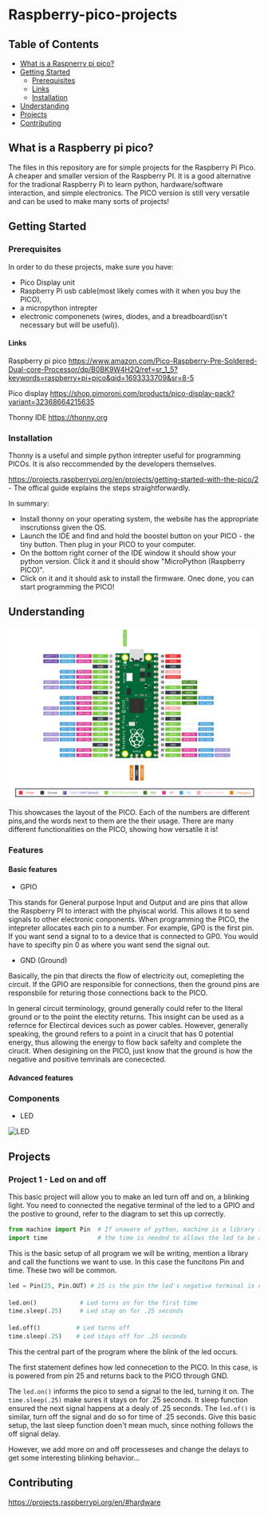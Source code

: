# Raspberry-pico-projects

## Table of Contents
- [What is a Raspnerry pi pico?](#What-is-a-Raspnerry-pi-pico?)
- [Getting Started](#getting-started)
  - [Prerequisites](#prerequisites)
  - [Links](#links)
  - [Installation](#installation) 
- [Understanding](#understanding)
- [Projects](#projects)
- [Contributing](#contributing)


## What is a Raspberry pi pico? 
The files in this repository are for simple projects for the Raspberry Pi Pico. A cheaper and smaller version of the Raspberry PI. It is a good alternative for the tradional Raspberry Pi to learn python, hardware/software interaction, and simple electronics. The PICO version is still very versatile and can be used to make many sorts of projects!

## Getting Started

### Prerequisites

In order to do these projects, make sure you have:
- Pico Display unit
- Raspberry Pi usb cable(most likely comes with it when you buy the PICO), 
- a micropython intrepter
- electronic componenets (wires, diodes, and a breadboard(isn't necessary but will be useful)). 

#### Links
Raspberry pi pico
https://www.amazon.com/Pico-Raspberry-Pre-Soldered-Dual-core-Processor/dp/B0BK9W4H2Q/ref=sr_1_5?keywords=raspberry+pi+pico&qid=1693333709&sr=8-5

Pico display
https://shop.pimoroni.com/products/pico-display-pack?variant=32368664215635

Thonny IDE
https://thonny.org

### Installation

Thonny is a useful and simple python intrepter useful for programming PICOs. It is also reccommended by the developers themselves. 

https://projects.raspberrypi.org/en/projects/getting-started-with-the-pico/2 - The offical guide explains the steps straightforwardly.

In summary:

- Install thonny on your operating system, the website has the appropriate inscrutionss given the OS.
- Launch the IDE and find and hold the boostel button on your PICO - the tiny button. Then plug in your PICO to your computer.
- On the bottom right corner of the IDE window it should show your python version. Click it and it should show "MicroPython (Raspberry PICO)".
- Click on it and it should ask to install the firmware. Onec done, you can start programming the PICO!

## Understanding

![Raspberry Pico Diagram](https://github.com/HumzaProfessional/Raspberry-pico-projects/blob/main/Pico-R3-Pinout.png)

This showcases the layout of the PICO. Each of the numbers are different pins,and the words next to them are the their usage. There are many different functionalities on the PICO, showing how versatile it is!

### Features

#### Basic features

- GPIO

This stands for General purpose Input and Output and are pins that allow the Raspberry PI to interact with the phyiscal world. This allows it to send signals to other electronic conponents. 
When programming the PICO, the intepreter allocates each pin to a number. For example, GP0 is the first pin. If you want send a signal to to a device that is connected to GP0. You would have to specifty pin 0 as where you want send the signal out.

- GND (Ground)

Basically, the pin that directs the flow of electricity out, comepleting the circuit. If the GPIO are responsible for connections, then the ground pins are responsbile for returing those connections back to the PICO. 

In general circuit terminology, ground generally could refer to the literal ground or to the point the electity returns. This insight can be used as a refernce for Electircal devices such as power cables. However, generally speaking, the ground refers to a point in a cirucit that has 0 potential energy, thus allowing the energy to flow back safelty and complete the cirucit. When desigining on the PICO, just know that the ground is how the negative and positive temrinals are conecected.

#### Advanced features

### Components
- LED

![LED](https://github.com/HumzaProfessional/Raspberry-pico-projects.github.io/blob/main/annotatedLEDSA.png)
  

## Projects

### Project 1 - Led on and off


This basic project will allow you to make an led turn off and on, a blinking light. You need to connected the negative terminal of the led to a GPIO and the postive to ground, refer to the diagram to set this up correctly.



``` python
from machine import Pin  # If unaware of python, machine is a library that used by the raspberry pi micropython language to allow functions such as pins usage
import time              # the time is needed to allows the led to be able behave the we want it to.
```
This is the basic setup of all program we will be writing, mention a library and call the functions we want to use. In this case the funcitons Pin and time. These two will be common.


``` python
led = Pin(25, Pin.OUT) # 25 is the pin the led's negative terminal is connnected to. Pin.OUT is any ground pin.

led.on()            # Led turns on for the first time
time.sleep(.25)     # Led stay on for .25 seconds

led.off()          # Led turns off
time.sleep(.25)    # Led stays off for .25 seconds
```
This the central part of the program where the blink of the led occurs.

The first statement defines how led connecetion to the PICO. In this case, is is powered from pin 25 and returns back to the PICO through GND.

The ```led.on()``` informs the pico to send a signal to the led, turning it on. The ```time.sleep(.25)``` make sures it stays on for .25 seconds. It sleep function ensured the next signal happens at a dealy of .25 seconds.
The ```led.of()``` is similar, turn off the signal and do so for time of .25 seconds. Give this basic setup, the last sleep function doen't mean much, since nothing follows the off signal delay.

However, we add more on and off processeses and change the delays to get some interesting blinking behavior...


## Contributing

https://projects.raspberrypi.org/en/#hardware

